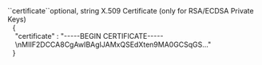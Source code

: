 <tr><td>``certificate``</td><td>optional, string</td>
<td>X.509 Certificate (only for RSA/ECDSA Private Keys)</td>
<td>
  <div style="padding-left:10px;">{</div>
  <div style="padding-left:15px;">"certificate" : "-----BEGIN CERTIFICATE-----\nMIIF2DCCA8CgAwIBAgIJAMxQSEdXten9MA0GCSqGS..."</div>
  <div style="padding-left:10px;">}</div>
</td>
<td></td>
</tr>
